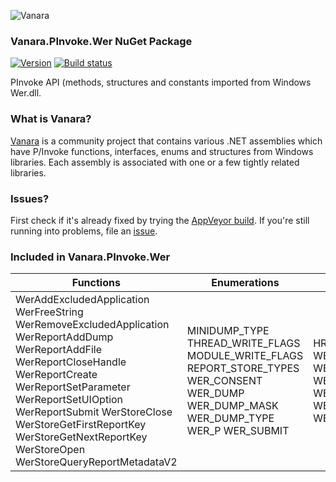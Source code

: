 ﻿![Vanara](https://raw.githubusercontent.com/dahall/Vanara/master/docs/icons/VanaraHeading.png)
### **Vanara.PInvoke.Wer NuGet Package**
[![Version](https://img.shields.io/nuget/v/Vanara.PInvoke.Wer?label=NuGet&style=flat-square)](https://github.com/dahall/Vanara/releases)
[![Build status](https://img.shields.io/appveyor/build/dahall/vanara?label=AppVeyor%20build&style=flat-square)](https://ci.appveyor.com/project/dahall/vanara)

PInvoke API (methods, structures and constants imported from Windows Wer.dll.

### **What is Vanara?**

[Vanara](https://github.com/dahall/Vanara) is a community project that contains various .NET assemblies which have P/Invoke functions, interfaces, enums and structures from Windows libraries. Each assembly is associated with one or a few tightly related libraries.

### **Issues?**

First check if it's already fixed by trying the [AppVeyor build](https://ci.appveyor.com/nuget/vanara-prerelease).
If you're still running into problems, file an [issue](https://github.com/dahall/Vanara/issues).

### **Included in Vanara.PInvoke.Wer**

Functions | Enumerations | Structures
--- | --- | ---
WerAddExcludedApplication WerFreeString WerRemoveExcludedApplication WerReportAddDump WerReportAddFile WerReportCloseHandle WerReportCreate WerReportSetParameter WerReportSetUIOption WerReportSubmit WerStoreClose WerStoreGetFirstReportKey WerStoreGetNextReportKey WerStoreOpen WerStoreQueryReportMetadataV2  | MINIDUMP_TYPE THREAD_WRITE_FLAGS MODULE_WRITE_FLAGS REPORT_STORE_TYPES WER_CONSENT WER_DUMP WER_DUMP_MASK WER_DUMP_TYPE WER_P WER_SUBMIT       | HREPORT HREPORTSTORE WER_DUMP_CUSTOM_OPTIONS WER_EXCEPTION_INFORMATION WER_REPORT_INFORMATION WER_REPORT_METADATA_V2 WER_REPORT_PARAMETER WER_REPORT_SIGNATURE        
